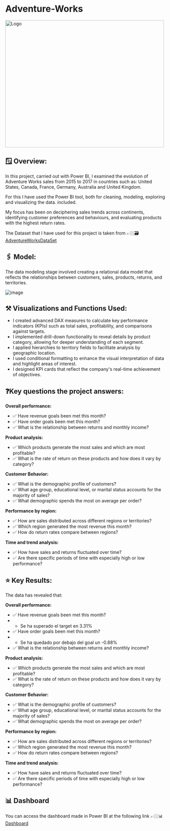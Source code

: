 # Adventure-Works

<div align="left">
<img src="https://github.com/Siri0cra/Adventure-Works/blob/main/AW_Logo.png" alt="Logo" width="500" height="400">
</div>

## 🪟 Overview:

In this project, carried out with Power BI, I examined the evolution of Adventure Works sales from 2015 to 2017 in countries such as: United States, Canada, France, Germany, Australia and United Kingdom.

For this I have used the Power BI tool, both for cleaning, modeling, exploring and visualizing the data. included.

My focus has been on deciphering sales trends across continents, identifying customer preferences and behaviours, and evaluating products with the highest return rates.

The Dataset that I have used for this project is taken from 👉🏼🗃️ [AdventureWorksDataSet](https://learn.microsoft.com/en-us/sql/samples/adventureworks-install-configure?view=sql-server-ver16&tabs=ssms)

## 🖇️ Model:

The data modeling stage involved creating a relational data model that reflects the relationships between customers, sales, products, returns, and territories.

![image](https://github.com/Siri0cra/Adventure-Works/assets/121298708/9f37591c-13b2-4824-a4a4-bd2f0ffeb558)


## ⚒️ Visualizations and Functions Used:
* I created advanced DAX measures to calculate key performance indicators (KPIs) such as total sales, profitability, and comparisons against targets.
* I implemented drill-down functionality to reveal details by product category, allowing for deeper understanding of each segment.
* I applied hierarchies to territory fields to facilitate analysis by geographic location.
* I used conditional formatting to enhance the visual interpretation of data and highlight areas of interest.
* I designed KPI cards that reflect the company's real-time achievement of objectives.


 ## ❓Key questions the project answers:

 **Overall performance:**
* ✅ Have revenue goals been met this month?
* ✅ Have order goals been met this month?
* ✅ What is the relationship between returns and monthly income?

 **Product analysis:**
* ✅ Which products generate the most sales and which are most profitable?
* ✅ What is the rate of return on these products and how does it vary by category?

 **Customer Behavior:**
* ✅ What is the demographic profile of customers?
* ✅ What age group, educational level, or marital status accounts for the majority of sales?
* ✅ What demographic spends the most on average per order?

 **Performance by region:**
* ✅ How are sales distributed across different regions or territories?
* ✅ Which region generated the most revenue this month?
* ✅ How do return rates compare between regions?

 **Time and trend analysis:**
* ✅ How have sales and returns fluctuated over time?
* ✅ Are there specific periods of time with especially high or low performance?

## ⭐ Key Results:
The data has revealed that:

**Overall performance:**

* ✅ Have revenue goals been met this month?
* - Se ha superado el target en 3.31%
* ✅ Have order goals been met this month?
* - Se ha quedado por debajo del goal un -0.88%
* ✅ What is the relationship between returns and monthly income?

**Product analysis:**

* ✅ Which products generate the most sales and which are most profitable?
* ✅ What is the rate of return on these products and how does it vary by category?

**Customer Behavior:**

* ✅ What is the demographic profile of customers?
* ✅ What age group, educational level, or marital status accounts for the majority of sales?
* ✅ What demographic spends the most on average per order?

**Performance by region:**

* ✅ How are sales distributed across different regions or territories?
* ✅ Which region generated the most revenue this month?
* ✅ How do return rates compare between regions?

**Time and trend analysis:**

* ✅ How have sales and returns fluctuated over time?
* ✅ Are there specific periods of time with especially high or low performance?


## 📊 Dashboard
You can access the dashboard made in Power BI at the following link 👉🏼📊 [Dashboard](https://app.powerbi.com/view?r=eyJrIjoiNDQ4MTFmY2UtOTM3YS00ZjdhLWExZDgtZDUxMzI5OTdjNGZkIiwidCI6IjA1ZWE3NGEzLTkyYzUtNGMzMS05NzhhLTkyNWMzYzc5OWNkMCIsImMiOjh9)


